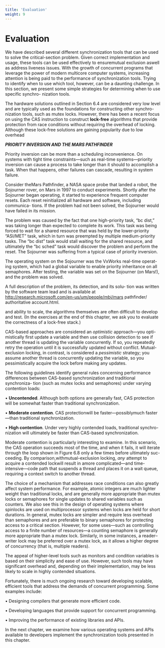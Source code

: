 ```yaml
---
title: 'Evaluation'
weight: 9
---
```


# Evaluation

We have described several different synchronization tools that can be used to solve the critical-section problem. Given correct implementation and usage, these tools can be used effectively to ensuremutual exclusion aswell as address liveness issues. With the growth of concurrent programs that leverage the power of modern multicore computer systems, increasing attention is being paid to the performance of synchronization tools. Trying to identify when to use which tool, however, can be a daunting challenge. In this section, we present some simple strategies for determining when to use specific synchro- nization tools.

The hardware solutions outlined in Section 6.4 are considered very low level and are typically used as the foundations for constructing other synchro- nization tools, such as mutex locks. However, there has been a recent focus on using the CAS instruction to construct **lock-free** algorithms that provide protection from race conditions without requiring the overhead of locking. Although these lock-free solutions are gaining popularity due to low overhead  



**_PRIORITY INVERSION AND THE MARS PATHFINDER_**

Priority inversion can be more than a scheduling inconvenience. On systems with tight time constraints—such as real-time systems—priority inversion can cause a process to take longer than it should to accomplish a task. When that happens, other failures can cascade, resulting in system failure.

Consider theMars Pathfinder, a NASA space probe that landed a robot, the Sojourner rover, on Mars in 1997 to conduct experiments. Shortly after the Sojourner began operating, it started to experience frequent computer resets. Each reset reinitialized all hardware and software, including communica- tions. If the problem had not been solved, the Sojourner would have failed in its mission.

The problem was caused by the fact that one high-priority task, “bc dist,” was taking longer than expected to complete its work. This task was being forced to wait for a shared resource that was held by the lower-priority “ASI/MET” task, which in turn was preempted by multiple medium-priority tasks. The “bc dist” task would stall waiting for the shared resource, and ultimately the “bc sched” task would discover the problem and perform the reset. The Sojourner was suffering from a typical case of priority inversion.

The operating system on the Sojourner was the VxWorks real-time operat- ing system, which had a global variable to enable priority inheritance on all semaphores. After testing, the variable was set on the Sojourner (on Mars!), and the problem was solved.

A full description of the problem, its detection, and its solu- tion was written by the software team lead and is available at http://research.microsoft.com/en-us/um/people/mbj/mars pathfinder/ authoritative account.html.

and ability to scale, the algorithms themselves are often difficult to develop and test. (In the exercises at the end of this chapter, we ask you to evaluate the correctness of a lock-free stack.)

CAS-based approaches are considered an _optimistic_ approach—you opti- mistically first update a variable and then use collision detection to see if another thread is updating the variable concurrently. If so, you repeatedly retry the operation until it is successfully updated without conflict. Mutual- exclusion locking, in contrast, is considered a _pessimistic_ strategy; you assume another thread is concurrently updating the variable, so you pessimistically acquire the lock before making any updates.

The following guidelines identify general rules concerning performance differences between CAS-based synchronization and traditional synchroniza- tion (such as mutex locks and semaphores) under varying contention loads:

• **Uncontended**. Although both options are generally fast, CAS protection will be somewhat faster than traditional synchronization.

• **Moderate contention**. CAS protectionwill be faster—possiblymuch faster —than traditional synchronization.  



• **High contention**. Under very highly contended loads, traditional synchro- nization will ultimately be faster than CAS-based synchronization.

Moderate contention is particularly interesting to examine. In this scenario, the CAS operation succeeds most of the time, and when it fails, it will iterate through the loop shown in Figure 6.8 only a few times before ultimately suc- ceeding. By comparison,withmutual-exclusion locking, _any_ attempt to acquire a contended lockwill result in amore complicated—and time-intensive—code path that suspends a thread and places it on a wait queue, requiring a context switch to another thread.

The choice of a mechanism that addresses race conditions can also greatly affect system performance. For example, atomic integers are much lighter weight than traditional locks, and are generally more appropriate than mutex locks or semaphores for single updates to shared variables such as counters. We also see this in the design of operating systems where spinlocks are used on multiprocessor systems when locks are held for short durations. In general, mutex locks are simpler and require less overhead than semaphores and are preferable to binary semaphores for protecting access to a critical section. However, for some uses—such as controlling access to a finite number of resources—a counting semaphore is generally more appropriate than a mutex lock. Similarly, in some instances, a reader–writer lock may be preferred over a mutex lock, as it allows a higher degree of concurrency (that is, multiple readers).

The appeal of higher-level tools such as monitors and condition variables is based on their simplicity and ease of use. However, such tools may have significant overhead and, depending on their implementation, may be less likely to scale in highly contended situations.

Fortunately, there is much ongoing research toward developing scalable, efficient tools that address the demands of concurrent programming. Some examples include:

• Designing compilers that generate more efficient code.

• Developing languages that provide support for concurrent programming.

• Improving the performance of existing libraries and APIs.

In the next chapter, we examine how various operating systems and APIs available to developers implement the synchronization tools presented in this chapter.
